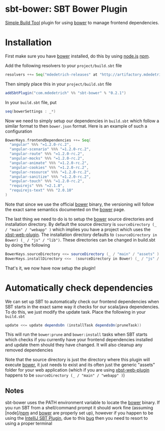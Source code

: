 # sbt-bower: SBT Bower Plugin

[Simple Build Tool] plugin for using [bower] to manage frontend dependencies.

[Simple Build Tool]: http://simple-build-tool.googlecode.com
[bower]: http://bower.io/

# Installation
First make sure you have [bower] installed, do this by using [node.js] [npm].

Add the following resolvers to your `project/build.sbt` file

```scala
resolvers ++= Seq("mdedetrich-releases" at "http://artifactory.mdedetrich.com/plugins-release")
```

Then simply place this in your `project/build.sbt` file

```scala
addSbtPlugin("com.mdedetrich" %% "sbt-bower" % "0.2.1")
```

In your `build.sbt` file, put

```scala
seq(bowerSettings : _*)
```

Now we need to simply setup our dependencies in `build.sbt` which follow a similar format to then `bower.json` format.
Here is an example of such a configuration

```scala
BowerKeys.frontendDependencies ++= Seq(
  "angular" %%% "=1.2.0-rc.2",
  "angular-scenario" %%% "=1.2.0-rc.2",
  "angular-route" %%% "=1.2.0-rc.2",
  "angular-mocks" %%% "=1.2.0-rc.2",
  "angular-animate" %%% "=1.2.0-rc.2",
  "angular-cookies" %%% "=1.2.0-rc.2",
  "angular-resource" %%% "=1.2.0-rc.2",
  "angular-sanitize" %%% "=1.2.0-rc.2",
  "angular-touch" %%% "=1.2.0-rc.2",
  "requirejs" %%% "=2.1.8",
  "requirejs-text" %%% "2.0.10"
)
```

Note that since we use the official [bower] binary, the versioning will follow the exact same semantics
documented on the [bower] page.

The last thing we need to do is to setup the [bower] source directories and installation directory.
By default the source directory is `sourceDirectory (_ / "main" / "webapp" )` which implies you
have a project which uses the [xbst-web-plugin]. The installation directory defaults to
`(sourceDirectory in Bower) (_ / "js" / "lib")`. These directories can be changed in build.sbt by doing
the following

```scala
BowerKeys.sourceDirectory <<= sourceDirectory (_ / "main" / "assets" )
BowerKeys.installDirectory <<=  (sourceDirectory in Bower) (_ / "js" / "myStuffGoesHere")
```

That's it, we now have now setup the plugin!

# Automatically check dependencies

We can set up SBT to automatically check our frontend dependencies when SBT starts in the
exact same way it checks for our scala/java dependencies. To do this, we just modify the
update task. Place the following in your `build.sbt`

```scala
update <<= update dependsOn (installTask dependsOn(pruneTask))
```

This will run the `bower:prune` and `bower:install` tasks when SBT starts which checks if you
currently have your frontend dependencies installed and update them should they have changed.
It will also cleanup any removed dependencies

Note that the source directory is just the directory where this plugin will execute [bower],
it just needs to exist and its often just the generic "assets" folder for your web application
(which if you are using [xbst-web-plugin] happens to be `sourceDirectory (_ / "main" / "webapp" )`)

[node.js]: http://nodejs.org/
[npm]: https://npmjs.org/
[bower]: http://bower.io/
[xbst-web-plugin]: https://github.com/JamesEarlDouglas/xsbt-web-plugin

## Notes

sbt-bower uses the PATH environment variable to locate the [bower] binary. If you run SBT from a
shell/command prompt it should work fine (assuming [node]/[npm] and [bower] are properly set up), however
if you happen to be using the [IntelliJ SBT Plugin], due to this [bug] then you need to resort to
using a proper terminal

[Intellij SBT Plugin]: http://plugins.jetbrains.com/plugin/5007
[bug]: https://github.com/orfjackal/idea-sbt-plugin/issues/83